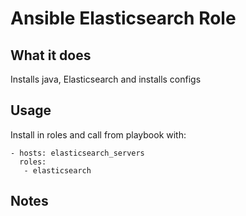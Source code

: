 # Ansible Elasticsearch Role

## What it does
Installs java, Elasticsearch and installs configs

## Usage
Install in roles and call from playbook with:

```
- hosts: elasticsearch_servers
  roles:
   - elasticsearch
```

## Notes
